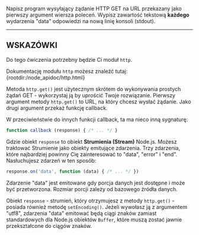 Napisz program wysyłający żądanie HTTP GET na URL przekazany jako pierwszy argument wiersza poleceń. Wypisz zawartość tekstową **każdego** wydarzenia "data" odpowiedzi na nową linię konsoli (stdout).

----------------------------------------------------------------------
## WSKAZÓWKI

Do tego ćwiczenia potrzebny będzie Ci moduł `http`.

Dokumentację modułu `http` możesz znaleźć tutaj:
  {rootdir:/node_apidoc/http.html}

Metoda `http.get()` jest użytecznym skrótem do wykonywania prostych żądań GET - wykorzystaj ją by uprościć Twoje rozwiązanie. Pierwszy argument metody `http.get()` to URL, na który chcesz wysłać żądanie. Jako drugi argument przekaż funkcję callback.

W przeciwieństwie do innych funkcji callback, ta ma nieco inną sygnaturę:

```js
function callback (response) { /* ... */ }
```

Gdzie obiekt `response` to obiekt **Strumienia (Stream)** Node.js. Możesz traktować Strumienie jako obiekty emitujące zdarzenia. Trzy zdarzenia, które najbardziej powinny Cię zainteresować to "data", "error" i "end". Nasłuchujesz zdarzeń w ten sposób:

```js
response.on('data', function (data) { /* ... */ })
```

Zdarzenie "data" jest emitowane gdy porcja danych jest dostępne i może być przetworzona. Rozmiar porcji zależy od bazowego źródła danych.

Obiekt `response` - strumień, który otrzymujesz z metody `http.get()` - posiada również metodę `setEncoding()`. Jeżeli wywołasz ją z argumentem "utf8", zdarzenia "data" emitować będą ciągi znaków zamiast standardowych dla Node.js obiektów `Buffer`, które muszą zostać jawnie przekształcone do ciągów znaków.

